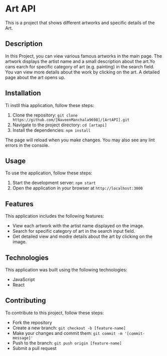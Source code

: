 # Art API

This is a project that shows different artworks and specific details of the Art.

## Description

In this Project, you can view various famous artworks in the main page. The artwork displays the artist name and a small description about the art.Yo cans earch for specific category of art (e.g. painting) in the search field. You van view more details about the work by clicking on the art. A detailed page about the art opens up.

## Installation

Ti instll thia application, follow these steps:

1. Clone the repository: `git clone https://github.com/[NaveenManchala9698]/[ArtAPI].git`
2. Navigate to the project directory: `cd [artapi]`
3. Install the dependencies: `npm install`

The page will reload when you make changes.
You may also see any lint errors in the console.

## Usage

To use the application, follow these steps:

1. Start the development server: `npm start`
2. Open the application in your browser at `http://localhost:3000`

## Features

This application includes the following features:

- View each artwork with the artist name displayed on the image.
- Search for specific category of art in the search input field.
- Get detailed view and modre details about the art by clicking on the image.

## Technologies

This application was built using the following technologies:

- JavaScript
- React

## Contributing

To contribute to this project, follow these steps:

- Fork the repository
- Create a new branch: `git checkout -b [feature-name]`
- Make your changes and commit them: `git commit -m '[commit-message]'`
- Push to the branch: `git push origin [feature-name]`
- Submit a pull request
